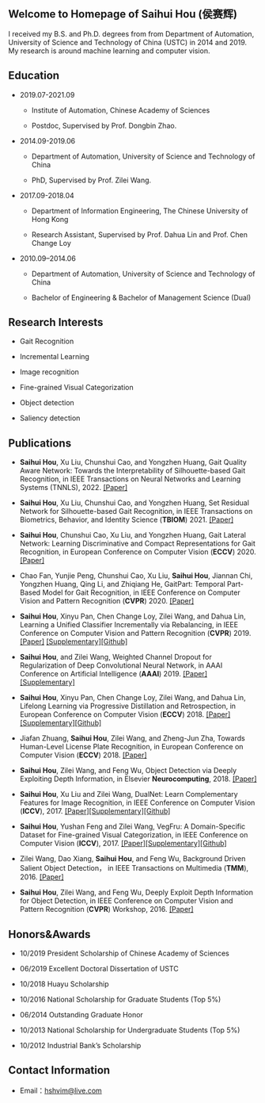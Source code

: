 ## Welcome to Homepage of Saihui Hou (侯赛辉)

I received my B.S. and Ph.D. degrees from from Department of Automation, University of Science and Technology of China (USTC) in 2014 and 2019. My research is around machine learning and computer vision.

## Education

- 2019.07-2021.09

	- Institute of Automation, Chinese Academy of Sciences

	- Postdoc, Supervised by Prof. Dongbin Zhao.

- 2014.09-2019.06

	- Department of Automation, University of Science and Technology of China

	- PhD, Supervised by Prof. Zilei Wang.
- 2017.09-2018.04

	- Department of Information Engineering, The Chinese University of Hong Kong

	- Research Assistant, Supervised by Prof. Dahua Lin and Prof. Chen Change Loy

- 2010.09–2014.06

	- Department of Automation, University of Science and Technology of China

	- Bachelor of Engineering & Bachelor of Management Science (Dual)

## Research Interests

- Gait Recognition

- Incremental Learning

- Image recognition

- Fine-grained Visual Categorization

- Object detection

- Saliency detection

## Publications

- **Saihui Hou**, Xu Liu, Chunshui Cao, and Yongzhen Huang, Gait Quality Aware Network: Towards the Interpretability of Silhouette-based Gait Recognition, in IEEE Transactions on Neural Networks and Learning Systems (TNNLS), 2022. [[Paper]](./publications/tnnls2022_gqan.pdf) 

- **Saihui Hou**, Xu Liu, Chunshui Cao, and Yongzhen Huang, Set Residual Network for Silhouette-based Gait Recognition, in IEEE Transactions on Biometrics, Behavior, and Identity Science (**TBIOM**) 2021. [[Paper]](./publications/tbiom2021_srn.pdf) 


- **Saihui Hou**, Chunshui Cao, Xu Liu, and Yongzhen Huang, Gait Lateral Network: Learning Discriminative and Compact Representations for Gait Recognition, in European Conference on Computer Vision (**ECCV**) 2020. [[Paper]](./publications/eccv2020_gln.pdf) 

- Chao Fan, Yunjie Peng, Chunshui Cao, Xu Liu, **Saihui Hou**, Jiannan Chi, Yongzhen Huang, Qing Li, and Zhiqiang He, GaitPart: Temporal Part-Based Model for Gait Recognition, in IEEE Conference on Computer Vision and Pattern Recognition (**CVPR**) 2020. [[Paper]](./publications/cvpr2020_gaitpart.pdf)

- **Saihui Hou**, Xinyu Pan, Chen Change Loy, Zilei Wang, and Dahua Lin, Learning a Unified Classifier Incrementally via Rebalancing, in IEEE Conference on Computer Vision and Pattern Recognition (**CVPR**) 2019. [[Paper]](./publications/1165.pdf) [[Supplementary]](./publications/1165-supp.pdf)[[Github]](https://github.com/hshustc/CVPR19_Incremental_Learning)

- **Saihui Hou**, and Zilei Wang, Weighted Channel Dropout for Regularization of Deep Convolutional Neural Network,  in AAAI Conference on Artificial Intelligence (**AAAI**) 2019. [[Paper]](./publications/aaai2019_weighted.pdf) [[Supplementary]](./publications/aaai2019_weighted_supp.pdf)


- **Saihui Hou**, Xinyu Pan, Chen Change Loy, Zilei Wang, and Dahua Lin, Lifelong Learning via Progressive Distillation and Retrospection, in European Conference on Computer Vision (**ECCV**) 2018. [[Paper]](./publications/eccv2018_lifelong.pdf) [[Supplementary]](./publications/eccv2018_lifelong_supp.pdf)[[Github]](https://github.com/hshustc/ECCV18_Lifelong_Learning)

- Jiafan Zhuang, **Saihui Hou**, Zilei Wang, and Zheng-Jun Zha, Towards Human-Level License Plate Recognition, in European Conference on Computer Vision (**ECCV**) 2018. [[Paper]](./publications/eccv2018_towards.pdf)

- **Saihui Hou**, Zilei Wang, and Feng Wu, Object Detection via Deeply Exploiting Depth Information, in Elsevier **Neurocomputing**, 2018. [[Paper]](./publications/nc2018_object.pdf)

- **Saihui Hou**, Xu Liu and Zilei Wang, DualNet: Learn Complementary Features for Image Recognition, in IEEE Conference on Computer Vision (**ICCV**), 2017. [[Paper]](./publications/iccv2017_dualnet.pdf)[[Supplementary]](./publications/iccv2017_dualnet_supp.pdf)[[Github]](https://github.com/ustc-vim/dualnet)

- **Saihui Hou**, Yushan Feng and Zilei Wang, VegFru: A Domain-Specific Dataset for Fine-grained Visual Categorization, in IEEE Conference on Computer Vision (**ICCV**), 2017. [[Paper]](./publications/iccv2017_vegfru.pdf)[[Supplementary]](./publications/iccv2017_vegfru_supp.pdf)[[Github]](https://github.com/ustc-vim/vegfru)

- Zilei Wang, Dao Xiang, **Saihui Hou**, and Feng Wu, Background Driven Salient Object Detection， in IEEE Transactions on Multimedia (**TMM**), 2016. [[Paper]](./publications/tmm2016_background.pdf)

- **Saihui Hou**, Zilei Wang, and Feng Wu, Deeply Exploit Depth Information for Object Detection, in IEEE Conference on Computer Vision and Pattern Recognition (**CVPR**) Workshop, 2016. [[Paper]](./publications/cvpr2016_deeply.pdf)

## Honors&Awards

- 10/2019  President Scholarship of Chinese Academy of Sciences

- 06/2019  Excellent Doctoral Dissertation of USTC

- 10/2018  Huayu Scholarship

- 10/2016  National Scholarship for Graduate Students (Top 5%)

- 06/2014  Outstanding Graduate Honor

- 10/2013  National Scholarship for Undergraduate Students (Top 5%)

- 10/2012  Industrial Bank’s Scholarship


## Contact Information

- Email：hshvim@live.com
